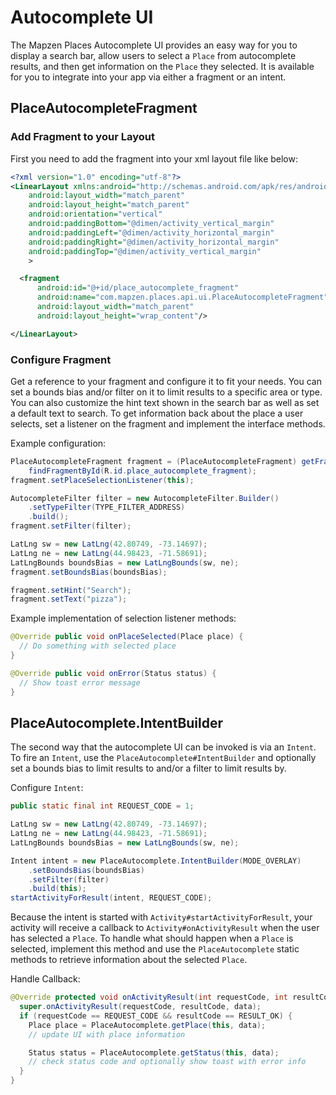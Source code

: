 # Autocomplete UI

The Mapzen Places Autocomplete UI provides an easy way for you to display a search bar, allow
users to select a `Place` from autocomplete results, and then get information on the `Place` they
selected. It is available for you to integrate into your app via either a fragment or an intent.

## PlaceAutocompleteFragment

### Add Fragment to your Layout

First you need to add the fragment into your xml layout file like below:

```xml
<?xml version="1.0" encoding="utf-8"?>
<LinearLayout xmlns:android="http://schemas.android.com/apk/res/android"
    android:layout_width="match_parent"
    android:layout_height="match_parent"
    android:orientation="vertical"
    android:paddingBottom="@dimen/activity_vertical_margin"
    android:paddingLeft="@dimen/activity_horizontal_margin"
    android:paddingRight="@dimen/activity_horizontal_margin"
    android:paddingTop="@dimen/activity_vertical_margin"
    >

  <fragment
      android:id="@+id/place_autocomplete_fragment"
      android:name="com.mapzen.places.api.ui.PlaceAutocompleteFragment"
      android:layout_width="match_parent"
      android:layout_height="wrap_content"/>

</LinearLayout>
```

### Configure Fragment

Get a reference to your fragment and configure it to fit your needs. You can set a bounds bias
and/or filter on it to limit results to a specific area or type. You can also customize the hint
text shown in the search bar as well as set a default text to search. To get information back about
the place a user selects, set a listener on the fragment and implement the interface methods.

Example configuration:
```java
PlaceAutocompleteFragment fragment = (PlaceAutocompleteFragment) getFragmentManager().
    findFragmentById(R.id.place_autocomplete_fragment);
fragment.setPlaceSelectionListener(this);

AutocompleteFilter filter = new AutocompleteFilter.Builder()
    .setTypeFilter(TYPE_FILTER_ADDRESS)
    .build();
fragment.setFilter(filter);

LatLng sw = new LatLng(42.80749, -73.14697);
LatLng ne = new LatLng(44.98423, -71.58691);
LatLngBounds boundsBias = new LatLngBounds(sw, ne);
fragment.setBoundsBias(boundsBias);

fragment.setHint("Search");
fragment.setText("pizza");
```

Example implementation of selection listener methods:
```java
@Override public void onPlaceSelected(Place place) {
  // Do something with selected place
}

@Override public void onError(Status status) {
  // Show toast error message
}
```

## PlaceAutocomplete.IntentBuilder

The second way that the autocomplete UI can be invoked is via an `Intent`. To fire an `Intent`, use
the `PlaceAutocomplete#IntentBuilder` and optionally set a bounds bias to limit results to and/or a
filter to limit results by.

Configure `Intent`:
```java
public static final int REQUEST_CODE = 1;

LatLng sw = new LatLng(42.80749, -73.14697);
LatLng ne = new LatLng(44.98423, -71.58691);
LatLngBounds boundsBias = new LatLngBounds(sw, ne);

Intent intent = new PlaceAutocomplete.IntentBuilder(MODE_OVERLAY)
    .setBoundsBias(boundsBias)
    .setFilter(filter)
    .build(this);
startActivityForResult(intent, REQUEST_CODE);
```

Because the intent is started with `Activity#startActivityForResult`, your activity will receive a
callback to `Activity#onActivityResult` when the user has selected a `Place`. To handle what should
happen when a `Place` is selected, implement this method and use the `PlaceAutocomplete` static
methods to retrieve information about the selected `Place`.

Handle Callback:
```java
@Override protected void onActivityResult(int requestCode, int resultCode, Intent data) {
  super.onActivityResult(requestCode, resultCode, data);
  if (requestCode == REQUEST_CODE && resultCode == RESULT_OK) {
    Place place = PlaceAutocomplete.getPlace(this, data);
    // update UI with place information

    Status status = PlaceAutocomplete.getStatus(this, data);
    // check status code and optionally show toast with error info
  }
}
```
